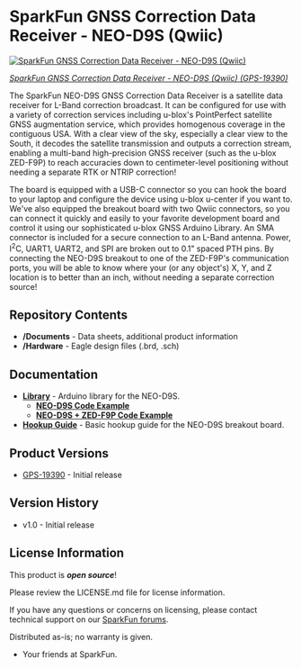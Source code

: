 SparkFun GNSS Correction Data Receiver - NEO-D9S (Qwiic)
========================================

[![SparkFun GNSS Correction Data Receiver - NEO-D9S (Qwiic)](https://cdn.sparkfun.com/assets/parts/1/9/0/2/8/19390-NEO-D9S_Breakout-_01.jpg)](https://www.sparkfun.com/products/19390)

[*SparkFun GNSS Correction Data Receiver - NEO-D9S (Qwiic) (GPS-19390)*](https://www.sparkfun.com/products/19390)

The SparkFun NEO-D9S GNSS Correction Data Receiver is a satellite data receiver for L-Band correction broadcast. It can be configured for use with a variety of correction services including u-blox's PointPerfect satellite GNSS augmentation service, which provides homogenous coverage in the contiguous USA. With a clear view of the sky, especially a clear view to the South, it decodes the satellite transmission and outputs a correction stream, enabling a multi-band high-precision GNSS receiver (such as the u-blox ZED-F9P) to reach accuracies down to centimeter-level positioning without needing a separate RTK or NTRIP correction!

The board is equipped with a USB-C connector so you can hook the board to your laptop and configure the device using u-blox u-center if you want to. We've also equipped the breakout board with two Qwiic connectors, so you can connect it quickly and easily to your favorite development board and control it using our sophisticated u-blox GNSS Arduino Library. An SMA connector is included for a secure connection to an L-Band antenna. Power, I<sup>2</sup>C, UART1, UART2, and SPI are broken out to 0.1" spaced PTH pins. By connecting the NEO-D9S breakout to one of the ZED-F9P's communication ports, you will be able to know where your (or any object's) X, Y, and Z location is to better than an inch, without needing a separate correction source!

Repository Contents
-------------------
* **/Documents** - Data sheets, additional product information
* **/Hardware** - Eagle design files (.brd, .sch)

Documentation
--------------
* **[Library](https://github.com/sparkfun/SparkFun_u-blox_GNSS_Arduino_Library)** - Arduino library for the NEO-D9S.
  * **[NEO-D9S Code Example](https://github.com/sparkfun/SparkFun_u-blox_GNSS_Arduino_Library/blob/main/examples/Example30_NEO-D9S/Example30_NEO-D9S.ino)**
  * **[NEO-D9S + ZED-F9P Code Example](https://github.com/sparkfun/SparkFun_u-blox_GNSS_Arduino_Library/tree/main/examples/ZED-F9P/Example19_LBand_Corrections_with_NEO-D9S)**
* **[Hookup Guide](https://learn.sparkfun.com/tutorials/2352)** - Basic hookup guide for the NEO-D9S breakout board.

Product Versions
----------------
* [GPS-19390](https://www.sparkfun.com/products/19390) - Initial release

Version History
---------------
* v1.0 - Initial release

License Information
-------------------

This product is _**open source**_! 

Please review the LICENSE.md file for license information. 

If you have any questions or concerns on licensing, please contact technical support on our [SparkFun forums](https://forum.sparkfun.com/viewforum.php?f=152).

Distributed as-is; no warranty is given.

- Your friends at SparkFun.

_<COLLABORATION CREDIT>_
